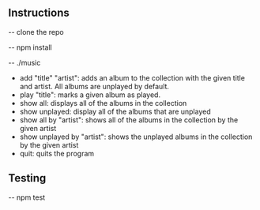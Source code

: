 ## Instructions

-- clone the repo

-- npm install

-- ./music

- add "title" "artist": adds an album to the collection with the given title and artist. All albums are unplayed by default.
- play "title": marks a given album as played.
- show all: displays all of the albums in the collection
- show unplayed: display all of the albums that are unplayed
- show all by "artist": shows all of the albums in the collection by the given artist
- show unplayed by "artist": shows the unplayed albums in the collection by the given artist
- quit: quits the program

## Testing

-- npm test
